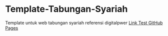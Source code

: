 # Template-Tabungan-Syariah
Template untuk web tabungan syariah referensi digitalpwer
<a href="https://vidi123.github.io/Template-Tabungan-Syariah/">Link Test GitHub Pages<a/>
